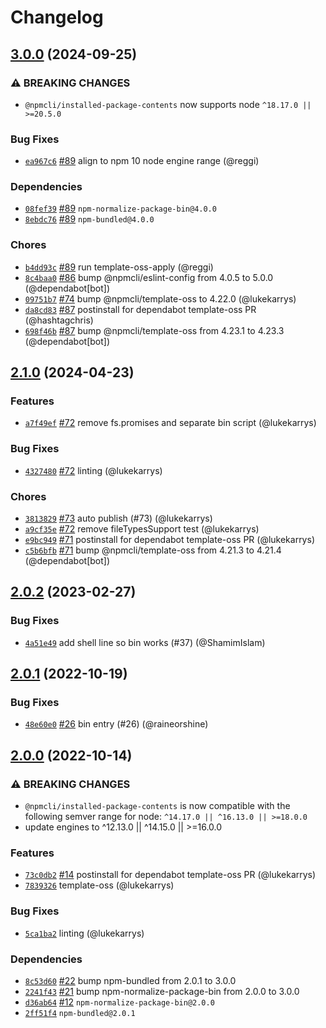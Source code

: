 # Changelog

## [3.0.0](https://github.com/npm/installed-package-contents/compare/v2.1.0...v3.0.0) (2024-09-25)
### ⚠️ BREAKING CHANGES
* `@npmcli/installed-package-contents` now supports node `^18.17.0 || >=20.5.0`
### Bug Fixes
* [`ea967c6`](https://github.com/npm/installed-package-contents/commit/ea967c6634cde5efa39827d135714c8dae3843aa) [#89](https://github.com/npm/installed-package-contents/pull/89) align to npm 10 node engine range (@reggi)
### Dependencies
* [`08fef39`](https://github.com/npm/installed-package-contents/commit/08fef397e6586bef50ae43285678450106e61ae1) [#89](https://github.com/npm/installed-package-contents/pull/89) `npm-normalize-package-bin@4.0.0`
* [`8ebdc76`](https://github.com/npm/installed-package-contents/commit/8ebdc7624ecaba7385871f487a74c7bc64d4efe2) [#89](https://github.com/npm/installed-package-contents/pull/89) `npm-bundled@4.0.0`
### Chores
* [`b4dd93c`](https://github.com/npm/installed-package-contents/commit/b4dd93ccd04dfda3a56a1b7fe7a8da4dfedc7dee) [#89](https://github.com/npm/installed-package-contents/pull/89) run template-oss-apply (@reggi)
* [`8c4baa0`](https://github.com/npm/installed-package-contents/commit/8c4baa02e2c0a20503887adc75783aa15505a757) [#86](https://github.com/npm/installed-package-contents/pull/86) bump @npmcli/eslint-config from 4.0.5 to 5.0.0 (@dependabot[bot])
* [`09751b7`](https://github.com/npm/installed-package-contents/commit/09751b75f0b7ab9b320da1b60e44239b31474b13) [#74](https://github.com/npm/installed-package-contents/pull/74) bump @npmcli/template-oss to 4.22.0 (@lukekarrys)
* [`da8cd83`](https://github.com/npm/installed-package-contents/commit/da8cd8398d838f50d2b8fbc91976ce35203b1cf4) [#87](https://github.com/npm/installed-package-contents/pull/87) postinstall for dependabot template-oss PR (@hashtagchris)
* [`698f46b`](https://github.com/npm/installed-package-contents/commit/698f46b47d7ccb8f6704c3011b6c01e3c7084b1e) [#87](https://github.com/npm/installed-package-contents/pull/87) bump @npmcli/template-oss from 4.23.1 to 4.23.3 (@dependabot[bot])

## [2.1.0](https://github.com/npm/installed-package-contents/compare/v2.0.2...v2.1.0) (2024-04-23)

### Features

* [`a7f49ef`](https://github.com/npm/installed-package-contents/commit/a7f49ef75f92eb521bd1e05bd73a3f7b9403314b) [#72](https://github.com/npm/installed-package-contents/pull/72) remove fs.promises and separate bin script (@lukekarrys)

### Bug Fixes

* [`4327480`](https://github.com/npm/installed-package-contents/commit/43274801eafbcc5cff003865015508c3f9a2fa06) [#72](https://github.com/npm/installed-package-contents/pull/72) linting (@lukekarrys)

### Chores

* [`3813829`](https://github.com/npm/installed-package-contents/commit/3813829f1636fa1ee7e0cd43615d760434541112) [#73](https://github.com/npm/installed-package-contents/pull/73) auto publish (#73) (@lukekarrys)
* [`a9cf35e`](https://github.com/npm/installed-package-contents/commit/a9cf35eb306220659833c6048a763617b57d9609) [#72](https://github.com/npm/installed-package-contents/pull/72) remove fileTypesSupport test (@lukekarrys)
* [`e9bc949`](https://github.com/npm/installed-package-contents/commit/e9bc949f68c7524019f43155e3379199a7cd48f3) [#71](https://github.com/npm/installed-package-contents/pull/71) postinstall for dependabot template-oss PR (@lukekarrys)
* [`c5b6bfb`](https://github.com/npm/installed-package-contents/commit/c5b6bfb958ab0a97c871146fe7d4f4a9713b8222) [#71](https://github.com/npm/installed-package-contents/pull/71) bump @npmcli/template-oss from 4.21.3 to 4.21.4 (@dependabot[bot])

## [2.0.2](https://github.com/npm/installed-package-contents/compare/v2.0.1...v2.0.2) (2023-02-27)

### Bug Fixes

* [`4a51e49`](https://github.com/npm/installed-package-contents/commit/4a51e49e462055422492f693e20d4e07b0fdcb5b) add shell line so bin works (#37) (@ShamimIslam)

## [2.0.1](https://github.com/npm/installed-package-contents/compare/v2.0.0...v2.0.1) (2022-10-19)

### Bug Fixes

* [`48e60e0`](https://github.com/npm/installed-package-contents/commit/48e60e0c69702daef7efbdcb6ff5a28a965722f8) [#26](https://github.com/npm/installed-package-contents/pull/26) bin entry (#26) (@raineorshine)

## [2.0.0](https://github.com/npm/installed-package-contents/compare/v1.0.7...v2.0.0) (2022-10-14)

### ⚠️ BREAKING CHANGES

* `@npmcli/installed-package-contents` is now compatible with the following semver range for node: `^14.17.0 || ^16.13.0 || >=18.0.0`
* update engines to ^12.13.0 || ^14.15.0 || >=16.0.0

### Features

* [`73c0db2`](https://github.com/npm/installed-package-contents/commit/73c0db2f11bfbef5d89090e766896b861742d59a) [#14](https://github.com/npm/installed-package-contents/pull/14) postinstall for dependabot template-oss PR (@lukekarrys)
* [`7839326`](https://github.com/npm/installed-package-contents/commit/78393260db7c806d69087a174f2e393d9e961dc2) template-oss (@lukekarrys)

### Bug Fixes

* [`5ca1ba2`](https://github.com/npm/installed-package-contents/commit/5ca1ba291053cae7ec41031214762b484ddc0ebb) linting (@lukekarrys)

### Dependencies

* [`8c53d60`](https://github.com/npm/installed-package-contents/commit/8c53d60062e85163b1e42a5aadd8421a70fa4c61) [#22](https://github.com/npm/installed-package-contents/pull/22) bump npm-bundled from 2.0.1 to 3.0.0
* [`2241f43`](https://github.com/npm/installed-package-contents/commit/2241f432d1e6b93a802c7638029bd46c76041dae) [#21](https://github.com/npm/installed-package-contents/pull/21) bump npm-normalize-package-bin from 2.0.0 to 3.0.0
* [`d36ab64`](https://github.com/npm/installed-package-contents/commit/d36ab648eae592a66c1e7689a2983ab6bc244f8e) [#12](https://github.com/npm/installed-package-contents/pull/12) `npm-normalize-package-bin@2.0.0`
* [`2ff51f4`](https://github.com/npm/installed-package-contents/commit/2ff51f40e8a0391ef07b2d6b6629b1504f8f76cd) `npm-bundled@2.0.1`
